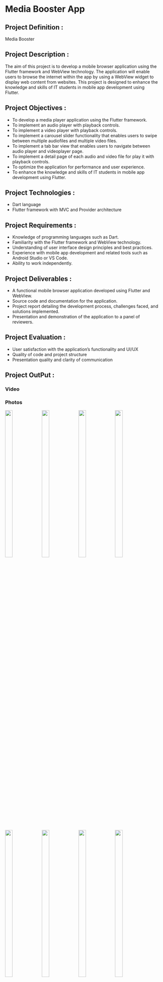 # Media Booster App

## Project Definition :

Media Booster

## Project Description :

The aim of this project is to develop a mobile browser application using the Flutter framework
and WebView technology. The application will enable users to browse the internet within the app
by using a WebView widget to display web content from websites. This project is designed to
enhance the knowledge and skills of IT students in mobile app development using Flutter.

## Project Objectives :

- To develop a media player application using the Flutter framework.
- To implement an audio player with playback controls.
- To implement a video player with playback controls.
- To implement a carousel slider functionality that enables users to swipe between multiple audiofiles and multiple video files.
- To implement a tab bar view that enables users to navigate between audio player and videoplayer page.
- To implement a detail page of each audio and video file for play it with playback controls.
- To optimize the application for performance and user experience.
- To enhance the knowledge and skills of IT students in mobile app development using Flutter.

## Project Technologies :

- Dart language
- Flutter framework with MVC and Provider architecture

## Project Requirements :

- Knowledge of programming languages such as Dart.
- Familiarity with the Flutter framework and WebView technology.
- Understanding of user interface design principles and best practices.
- Experience with mobile app development and related tools such as Android Studio or VS Code.
- Ability to work independently.

## Project Deliverables :

- A functional mobile browser application developed using Flutter and WebView.
- Source code and documentation for the application.
- Project report detailing the development process, challenges faced, and solutions implemented.
- Presentation and demonstration of the application to a panel of reviewers.

## Project Evaluation :

- User satisfaction with the application’s functionality and UI/UX
- Quality of code and project structure
- Presentation quality and clarity of communication

## Project OutPut :

### Video


### Photos

<p>
  <img style="margin-right: 5px;"  src = "https://github.com/SJaynesh/PR3_media_booster_app/assets/115562979/a88981cd-0bdb-42c0-9c1f-32210fbe0f8d.jpg" width=22% height=35% >
  
  <img style="margin-right: 5px;"  src = "https://github.com/SJaynesh/PR3_media_booster_app/assets/115562979/93f86680-7cf2-4198-9b97-019a97d3f96f.jpg" width=22% height=35% >
 
 <img style="margin-right: 5px;"  src = "https://github.com/SJaynesh/PR3_media_booster_app/assets/115562979/0bf408c7-921e-462d-9253-6b1f2c199eb0.jpg" width=22% height=35% >
 
 <img style="margin-right: 5px;"  src = "https://github.com/SJaynesh/PR3_media_booster_app/assets/115562979/9bd16aaf-79d7-4878-8630-1da90309837e.jpg" width=22% height=35% >
 
 <img style="margin-right: 5px;"  src = "https://github.com/SJaynesh/PR3_media_booster_app/assets/115562979/4786b79c-59a8-4fea-ae4c-64e0690b38a5.jpg" width=22% height=35% >
 
 <img style="margin-right: 5px;"  src = "https://github.com/SJaynesh/PR3_media_booster_app/assets/115562979/1d74526c-90ac-4e10-833d-2ed09301e2c5.jpg" width=22% height=35% >
 
 <img style="margin-right: 5px;"  src = "https://github.com/SJaynesh/PR3_media_booster_app/assets/115562979/ebb143e1-dc43-411c-b07d-371d27715535.jpg" width=22% height=35% >
 
 <img style="margin-right: 5px;"  src = "https://github.com/SJaynesh/PR3_media_booster_app/assets/115562979/bdffa76f-9c79-4389-96e8-05efa3c73805.jpg" width=22% height=35% >
 
 <img style="margin-right: 5px;"  src = "https://github.com/SJaynesh/PR3_media_booster_app/assets/115562979/bffdc5a5-2280-4a05-aada-f4f4cae6b4a4.jpg" width=22% height=35% >
 
 <img style="margin-right: 5px;"  src = "https://github.com/SJaynesh/PR3_media_booster_app/assets/115562979/cbc74e9c-3a36-4ee6-9c6d-008dce91c289.jpg" width=22% height=35% >
 
 <img style="margin-right: 5px;"  src = "https://github.com/SJaynesh/PR3_media_booster_app/assets/115562979/febd43de-e7df-4b1a-ae7c-ae559edf9b2e.jpg" width=22% height=35% >
 
 <img style="margin-right: 5px;"  src = "https://github.com/SJaynesh/PR3_media_booster_app/assets/115562979/538e35e8-e14d-40ba-a7ce-3d3f42b385ab.jpg" width=22% height=35% >
 
 <img style="margin-right: 5px;"  src = "https://github.com/SJaynesh/PR3_media_booster_app/assets/115562979/3f16f6aa-5cc5-4b76-9590-f184a927ebd4.jpg" width=22% height=35% >
 
 <img style="margin-right: 5px;"  src = "https://github.com/SJaynesh/PR3_media_booster_app/assets/115562979/b5fd514f-27e0-41a0-a7e0-7984e6a5884d.jpg" width=22% height=35% >
 
 <img style="margin-right: 5px;"  src = "https://github.com/SJaynesh/PR3_media_booster_app/assets/115562979/416a3b0c-09b2-45f7-a29c-936ad7e6fe0f.jpg" width=22% height=35% >
 
 <img style="margin-right: 5px;"  src = "https://github.com/SJaynesh/PR3_media_booster_app/assets/115562979/6be72481-9819-42f0-a0f3-bc53bb567c99.jpg" width=22% height=35% >
 
 <img style="margin-right: 5px;"  src = "https://github.com/SJaynesh/PR3_media_booster_app/assets/115562979/c3f6c148-1d1c-4aad-be0e-a5403d027d37.jpg" width=22% height=35% >
 
 <img style="margin-right: 5px;"  src = "https://github.com/SJaynesh/PR3_media_booster_app/assets/115562979/b7924c10-8094-4ab2-a334-39b9ecdb516d.jpg" width=22% height=35% >
 
 <img style="margin-right: 5px;"  src = "https://github.com/SJaynesh/PR3_media_booster_app/assets/115562979/dfc85073-d639-4b6c-8d22-8de117cb2cea.jpg" width=22% height=35% >
 
 <img style="margin-right: 5px;"  src = "https://github.com/SJaynesh/PR3_media_booster_app/assets/115562979/1b9b42dc-cd83-4460-8f68-98ae242ad58b.jpg" width=22% height=35% >
 
 <img style="margin-right: 5px;"  src = "https://github.com/SJaynesh/PR3_media_booster_app/assets/115562979/d8dd4425-e1fd-422e-ad54-e7226102123a.jpg" width=22% height=35% >
 
 <img style="margin-right: 5px;"  src = "https://github.com/SJaynesh/PR3_media_booster_app/assets/115562979/9c0d51cd-d05d-491c-bce6-b78a094e73ce.jpg" width=22% height=35% >
 
 <img style="margin-right: 5px;"  src = "https://github.com/SJaynesh/PR3_media_booster_app/assets/115562979/e13f6eb3-7c2c-4650-bb20-a49cae6c06f9.jpg" width=22% height=35% >
 
 <img style="margin-right: 5px;"  src = "https://github.com/SJaynesh/PR3_media_booster_app/assets/115562979/3af851a5-5b06-4be5-bf67-52ee9f745723.jpg" width=22% height=35% >
 
 <img style="margin-right: 5px;"  src = "https://github.com/SJaynesh/PR3_media_booster_app/assets/115562979/c2089287-8274-4adc-b81f-1fe4c9a78809.jpg" width=22% height=35% >
 
 <img style="margin-right: 5px;"  src = "https://github.com/SJaynesh/PR3_media_booster_app/assets/115562979/cb1a3df4-c857-4518-8dee-a5f05731ef2f.jpg" width=22% height=35% >
 
 </p>

